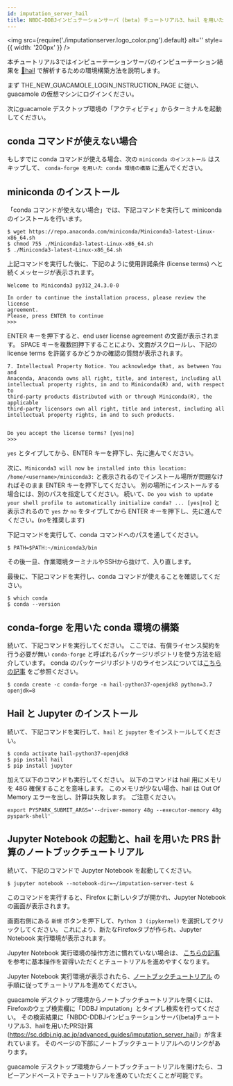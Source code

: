 ```yaml
---
id: imputation_server_hail
title: NBDC-DDBJインピュテーションサーバ (beta) チュートリアル3、hail を用いた PRS 計算
---
```


<img
  src={require('./imputationserver.logo_color.png').default}
  alt=''
  style={{ width: '200px' }}
/>

本チュートリアル3ではインピューテーションサーバのインピューテーション結果を
[&#x1f517;<u>hail</u>](https://hail.is) で解析するための環境構築方法を説明します。

まず THE_NEW_GUACAMOLE_LOGIN_INSTRUCTION_PAGE に従い、 guacamole の仮想マシンにログインください。

次にguacamole デスクトップ環境の「アクティビティ」からターミナルを起動してください。

## conda コマンドが使えない場合

もしすでに conda コマンドが使える場合、次の `miniconda のインストール` はスキップして、 `conda-forge を用いた conda 環境の構築` に進んでください。

## miniconda のインストール

「conda コマンドが使えない場合」では、下記コマンドを実行して miniconda のインストールを行います。

```
$ wget https://repo.anaconda.com/miniconda/Miniconda3-latest-Linux-x86_64.sh
$ chmod 755 ./Miniconda3-latest-Linux-x86_64.sh
$ ./Miniconda3-latest-Linux-x86_64.sh
```

上記コマンドを実行した後に、下記のように使用許諾条件 (license terms) へと続くメッセージが表示されます。

```
Welcome to Miniconda3 py312_24.3.0-0

In order to continue the installation process, please review the license
agreement.
Please, press ENTER to continue
>>>
```

ENTER キーを押下すると、end user license agreement の文面が表示されます。
SPACE キーを複数回押下することにより、文面がスクロールし、下記の license terms を許諾するかどうかの確認の質問が表示されます。

```
7. Intellectual Property Notice. You acknowledge that, as between You and
Anaconda, Anaconda owns all right, title, and interest, including all
intellectual property rights, in and to Miniconda(R) and, with respect to
third-party products distributed with or through Miniconda(R), the applicable
third-party licensors own all right, title and interest, including all
intellectual property rights, in and to such products.


Do you accept the license terms? [yes|no]
>>>
```

`yes` とタイプしてから、ENTER キーを押下し、先に進んでください。

次に、`Miniconda3 will now be installed into this location: /home/<username>/miniconda3:`
と表示されるのでインストール場所が問題なければそのまま ENTER キーを押下してください。
別の場所にインストールする場合には、別のパスを指定してください。
続いて、`Do you wish to update your shell profile to automatically initialize conda? ... [yes|no]` と表示されるので
`yes` か `no` をタイプしてから ENTER キーを押下し、先に進んでください。(`no`を推奨します)

下記コマンドを実行して、conda コマンドへのパスを通してください。

```
$ PATH=$PATH:~/miniconda3/bin
```

その後一旦、作業環境ターミナルやSSHから抜けて、入り直します。

最後に、下記コマンドを実行し、conda コマンドが使えることを確認してください。

```
$ which conda
$ conda --version
```

## conda-forge を用いた conda 環境の構築

続いて、下記コマンドを実行してください。
ここでは、有償ライセンス契約を行う必要が無い `conda-forge` と呼ばれるパッケージリポジトリを使う方法を紹介しています。
conda のパッケージリポジトリのライセンスについては[こちらの記事](https://qiita.com/kimisyo/items/986802ea52974b92df27)
をご参照ください。

```
$ conda create -c conda-forge -n hail-python37-openjdk8 python=3.7 openjdk=8
```

## Hail と Jupyter のインストール

続いて、下記コマンドを実行して、`hail` と `jupyter` をインストールしてください。

```
$ conda activate hail-python37-openjdk8
$ pip install hail
$ pip install jupyter
```

加えて以下のコマンドも実行してください。
以下のコマンドは hail 用にメモリを 48G 確保することを意味します。
このメモリが少ない場合、hail は Out Of Memory エラーを出し、計算は失敗します。
ご注意ください。

```
export PYSPARK_SUBMIT_ARGS='--driver-memory 48g --executor-memory 48g pyspark-shell'
```

## Jupyter Notebook の起動と、hail を用いた PRS 計算のノートブックチュートリアル

続いて、下記のコマンドで Jupyter Notebook を起動してください。

```
$ jupyter notebook --notebook-dir=~/imputation-server-test &
```

このコマンドを実行すると、Firefox に新しいタブが開かれ、Jupyter Notebook の画面が表示されます。

画面右側にある `新規` ボタンを押下して、`Python 3 (ipykernel)` を選択してクリックしてください。
これにより、新たなFirefoxタブが作られ、Jupyter Notebook 実行環境が表示されます。

Jupyter Notebook 実行環境の操作方法に慣れていない場合は、
[こちらの記事](https://www.javadrive.jp/python/jupyter-notebook/index5.html) を参考に基本操作を習得いただくとチュートリアルを進めやすくなります。

Jupyter Notebook 実行環境が表示されたら、[ノートブックチュートリアル](https://nbviewer.org/github/ddbj/imputation-server-wf/blob/main/Notebooks/hail-prs-tutorial.ipynb)
の手順に従ってチュートリアルを進めてください。

guacamole デスクトップ環境からノートブックチュートリアルを開くには、
Firefoxのウェブ検索欄に「DDBJ imputation」とタイプし検索を行ってください。
その検索結果に「NBDC-DDBJインピュテーションサーバ(beta)チュートリアル3、hailを用いたPRS計算(https://sc.ddbj.nig.ac.jp/advanced_guides/imputation_server_hail)」が含まれています。
そのページの下部にノートブックチュートリアルへのリンクがあります。

guacamole デスクトップ環境からノートブックチュートリアルを開けたら、コピーアンドペーストでチュートリアルを進めていただくことが可能です。
